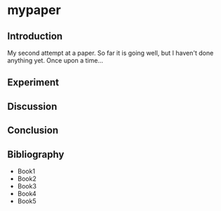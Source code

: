 # mypaper

## Introduction
My second attempt at a paper.
So far it is going well, but I haven't done anything yet.
Once upon a time...

## Experiment

## Discussion

## Conclusion 

## Bibliography

- Book1
- Book2
- Book3
- Book4
- Book5
